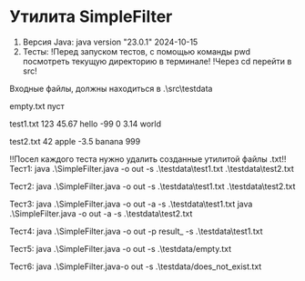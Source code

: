 # Утилита SimpleFilter
1. Версия Java: java version "23.0.1" 2024-10-15
2. Тесты: 
!Перед запуском тестов, с помощью команды pwd посмотреть текущую директорию в терминале!
!Через cd перейти в src!

Входные файлы, должны находиться в .\src\testdata

empty.txt пуст

test1.txt 
123
45.67
hello
-99
0
3.14
world

test2.txt
42
apple
-3.5
banana
999

!!Посел каждого теста нужно удалить созданные утилитой файлы .txt!!
Тест1: java .\SimpleFilter.java -o out -s .\testdata\test1.txt .\testdata\test2.txt

Тест2: java .\SimpleFilter.java -o out -s .\testdata\test1.txt .\testdata\test2.txt

Тест3: java .\SimpleFilter.java -o out -a -s .\testdata\test1.txt
       java .\SimpleFilter.java -o out -a -s .\testdata\test2.txt

Тест4: java .\SimpleFilter.java  -o out -p result_ -s .\testdata\test1.txt

Тест5: java .\SimpleFilter.java  -o out -s .\testdata/empty.txt

Тест6: java .\SimpleFilter.java-o out -s .\testdata/does_not_exist.txt




